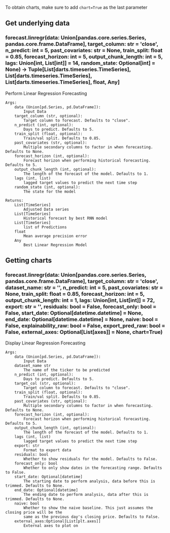 To obtain charts, make sure to add `chart=True` as the last parameter

## Get underlying data 
### forecast.linregr(data: Union[pandas.core.series.Series, pandas.core.frame.DataFrame], target_column: str = 'close', n_predict: int = 5, past_covariates: str = None, train_split: float = 0.85, forecast_horizon: int = 5, output_chunk_length: int = 5, lags: Union[int, List[int]] = 14, random_state: Optional[int] = None) -> Tuple[List[darts.timeseries.TimeSeries], List[darts.timeseries.TimeSeries], List[darts.timeseries.TimeSeries], float, Any]

Perform Linear Regression Forecasting

    Args:
        data (Union[pd.Series, pd.DataFrame]):
            Input Data
        target_column (str, optional):
            Target column to forecast. Defaults to "close".
        n_predict (int, optional):
            Days to predict. Defaults to 5.
        train_split (float, optional):
            Train/val split. Defaults to 0.85.
        past_covariates (str, optional):
            Multiple secondary columns to factor in when forecasting. Defaults to None.
        forecast_horizon (int, optional):
            Forecast horizon when performing historical forecasting. Defaults to 5.
        output_chunk_length (int, optional):
            The length of the forecast of the model. Defaults to 1.
        lags (int, list)
            lagged target values to predict the next time step
        random_state (int, optional):
            The state for the model

    Returns:
        List[TimeSeries]
            Adjusted Data series
        List[TimeSeries]
            Historical forecast by best RNN model
        List[TimeSeries]
            list of Predictions
        float
            Mean average precision error
        Any
            Best Linear Regression Model

## Getting charts 
### forecast.linregr(data: Union[pandas.core.series.Series, pandas.core.frame.DataFrame], target_column: str = 'close', dataset_name: str = '', n_predict: int = 5, past_covariates: str = None, train_split: float = 0.85, forecast_horizon: int = 5, output_chunk_length: int = 1, lags: Union[int, List[int]] = 72, export: str = '', residuals: bool = False, forecast_only: bool = False, start_date: Optional[datetime.datetime] = None, end_date: Optional[datetime.datetime] = None, naive: bool = False, explainability_raw: bool = False, export_pred_raw: bool = False, external_axes: Optional[List[axes]] = None, chart=True)

Display Linear Regression Forecasting

    Args:
        data (Union[pd.Series, pd.DataFrame]):
            Input Data
        dataset_name str
            The name of the ticker to be predicted
        n_predict (int, optional):
            Days to predict. Defaults to 5.
        target_col (str, optional):
            Target column to forecast. Defaults to "close".
        train_split (float, optional):
            Train/val split. Defaults to 0.85.
        past_covariates (str, optional):
            Multiple secondary columns to factor in when forecasting. Defaults to None.
        forecast_horizon (int, optional):
            Forecast horizon when performing historical forecasting. Defaults to 5.
        output_chunk_length (int, optional):
            The length of the forecast of the model. Defaults to 1.
        lags (int, list)
            lagged target values to predict the next time step
        export: str
            Format to export data
        residuals: bool
            Whether to show residuals for the model. Defaults to False.
        forecast_only: bool
            Whether to only show dates in the forecasting range. Defaults to False.
        start_date: Optional[datetime]
            The starting date to perform analysis, data before this is trimmed. Defaults to None.
        end_date: Optional[datetime]
            The ending date to perform analysis, data after this is trimmed. Defaults to None.
        naive: bool
            Whether to show the naive baseline. This just assumes the closing price will be the
            same as the previous day's closing price. Defaults to False.
        external_axes:Optional[List[plt.axes]]
            External axes to plot on
